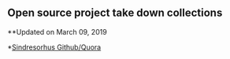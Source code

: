 ## Open source project take down collections

**Updated on March 09, 2019

*[Sindresorhus Github/Quora](https://github.com/sindresorhus/legal-notices)
